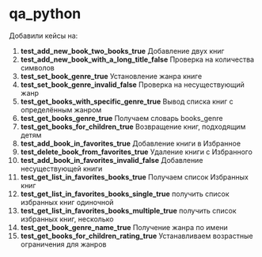# qa_python
Добавили  кейсы на:
1) **test_add_new_book_two_books_true** Добавление двух книг
2) **test_add_new_book_with_a_long_title_false** Проверка на количества символов 
3) **test_set_book_genre_true** Установление жанра книге
4) **test_set_book_genre_invalid_false** Проверка на несуществующий жанр
5) **test_get_books_with_specific_genre_true** Вывод списка книг с определённым жанром
6) **test_get_books_genre_true**  Получаем словарь books_genre
7) **test_get_books_for_children_true** Возвращение  книг, подходящим детям
8) **test_add_book_in_favorites_true** Добавление книги в Избранное
9) **test_delete_book_from_favorites_true** Удаление книги с Избранного
10) **test_add_book_in_favorites_invalid_false** Добавление несуществующей книги  
11) **test_get_list_in_favorites_books_true** Получаем список Избранных книг
12) **test_get_list_in_favorites_books_single_true** получить список избранных книг одиночной
13) **test_get_list_in_favorites_books_multiple_true** получить список избранных книг, несколько
14) **test_get_book_genre_name_true** Получение жанра по имени
15) **test_get_books_for_children_rating_true** Устанавливаем возрастные ограничения для жанров